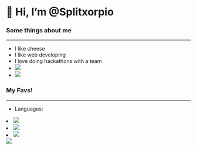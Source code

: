 <h1>👋 Hi, I’m @Splitxorpio</h1>
<h3> Some things about me </h3>
<hr>
<ul>
  <li> I like cheese </li>
  <li> I like web developing </li>
  <li> I love doing hackathons with a team </li>
  <li> <a href="https://www.linkedin.com/in/arnav-pandey-985280227/"> <img src="https://img.shields.io/badge/LinkedIn-0077B5?style=for-the-badge&logo=linkedin&logoColor=white"></a> </li>
  <li> <a href="https://devpost.com/Split?ref_content=user-portfolio&ref_feature=portfolio&ref_medium=global-nav"> <img src="https://img.shields.io/badge/Devpost-003E54?style=for-the-badge&logo=Devpost&logoColor=white"> </a> </li>
 </ul>
<h3> My Favs! </h3>
<hr>
<ul>
  <li> Languages: </ul>
  <li><img src="https://img.shields.io/badge/Python-FFD43B?style=for-the-badge&logo=python&logoColor=blue"></li>
  <li><img src="https://img.shields.io/badge/HTML5-E34F26?style=for-the-badge&logo=html5&logoColor=white"></li>
  <li><img src="https://img.shields.io/badge/JavaScript-323330?style=for-the-badge&logo=javascript&logoColor=F7DF1E"></li>
  
</ul>
<img src="https://github-readme-stats.vercel.app/api?username=anuraghazra&show_icons=true&theme=radical"></img>
